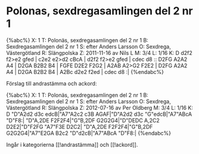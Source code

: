 # Polonas, sexdregasamlingen del 2 nr 1

{%abc%}
X: 1
T: Polonäs, sexdregasamlingen del 2 nr 1
B: Sexdregasamlingen del 2 nr 1
S: efter Anders Larsson
O: Sexdrega, Västergötland
R: Slängpolska
Z: 2011-11-16 av Nils L
M: 3/4
L: 1/16
K: D
d2f2 f2>e2 gfed | c2e2 e2>d2 cBcA | d2f2 f2>e2 gfed | cdec d8 ::
D2FG A2A2 A4 | D2GA B2B2 B4 | FGFE D2E2 F2G2 | A2AB A2>G2 F2E2 |
D2FG A2A2 A4 | D2GA B2B2 B4 | A2Bc d2e2 f2ed | cdec d8 :|
{%endabc%}

Förslag till andrastämma och ackord:

{%abc%}
X: 1
T: Polonäs, sexdregasamlingen del 2 nr 1
B: Sexdregasamlingen del 2 nr 1
S: efter Anders Larsson
O: Sexdrega, Västergötland
R: Slängpolska
Z: 2012-07-16 av Per Oldberg
M: 3/4
L: 1/16
K: D
"D"A2d2 d3c edcB|"A7"A2c2 c3B AGAF|"D"A2d2 d3c "G"edcB|"A7"ABcA "D"F8:|
"D"A,2DE F2F2F4|"G"B,2DF G2G2G4|"D"DEDC A,2C2 D2E2|"D"F2FG "A7"F3E D2C2|
"D"A,2DE F2F2F4|"G"B,2DF G2G2G4|"A7"E2GA B2c2 "D"d2cB|"A7"ABcA "D"F8:|
{%endabc%}

Ingår i kategorierna [[!andrastämma]] och [[!ackord]].
